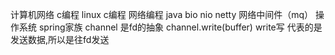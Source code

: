 计算机网络 c编程 linux c编程 网络编程 java bio nio netty 网络中间件（mq）
                     操作系统                                       spring家族
channel 是fd的抽象
channel.write(buffer) write写 代表的是发送数据,所以是往fd发送